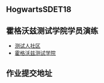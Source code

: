 ## HogwartsSDET18

## 霍格沃兹测试学院学员演练
- [测试人社区](https://ceshiren.com)
- [霍格沃兹测试学院](https://testerh.ke.qq.com)

## 作业提交地址
